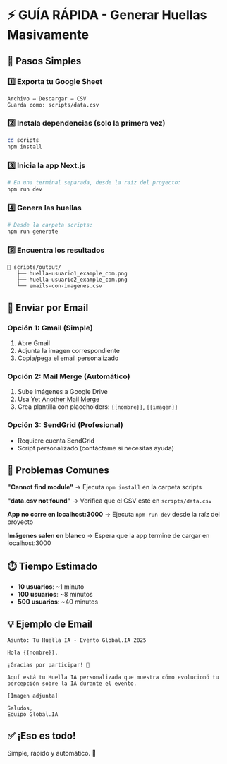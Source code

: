 # ⚡ GUÍA RÁPIDA - Generar Huellas Masivamente

## 🎯 Pasos Simples

### 1️⃣ Exporta tu Google Sheet
```
Archivo → Descargar → CSV
Guarda como: scripts/data.csv
```

### 2️⃣ Instala dependencias (solo la primera vez)
```powershell
cd scripts
npm install
```

### 3️⃣ Inicia la app Next.js
```powershell
# En una terminal separada, desde la raíz del proyecto:
npm run dev
```

### 4️⃣ Genera las huellas
```powershell
# Desde la carpeta scripts:
npm run generate
```

### 5️⃣ Encuentra los resultados
```
📁 scripts/output/
   ├── huella-usuario1_example_com.png
   ├── huella-usuario2_example_com.png
   └── emails-con-imagenes.csv
```

## 📧 Enviar por Email

### Opción 1: Gmail (Simple)
1. Abre Gmail
2. Adjunta la imagen correspondiente
3. Copia/pega el email personalizado

### Opción 2: Mail Merge (Automático)
1. Sube imágenes a Google Drive
2. Usa [Yet Another Mail Merge](https://workspace.google.com/marketplace/app/yet_another_mail_merge/153974686046)
3. Crea plantilla con placeholders: `{{nombre}}`, `{{imagen}}`

### Opción 3: SendGrid (Profesional)
- Requiere cuenta SendGrid
- Script personalizado (contáctame si necesitas ayuda)

## 🐛 Problemas Comunes

**"Cannot find module"**
→ Ejecuta `npm install` en la carpeta scripts

**"data.csv not found"**
→ Verifica que el CSV esté en `scripts/data.csv`

**App no corre en localhost:3000**
→ Ejecuta `npm run dev` desde la raíz del proyecto

**Imágenes salen en blanco**
→ Espera que la app termine de cargar en localhost:3000

## ⏱️ Tiempo Estimado

- **10 usuarios**: ~1 minuto
- **100 usuarios**: ~8 minutos
- **500 usuarios**: ~40 minutos

## 💡 Ejemplo de Email

```
Asunto: Tu Huella IA - Evento Global.IA 2025

Hola {{nombre}},

¡Gracias por participar! 🎉

Aquí está tu Huella IA personalizada que muestra cómo evolucionó tu 
percepción sobre la IA durante el evento.

[Imagen adjunta]

Saludos,
Equipo Global.IA
```

## ✅ ¡Eso es todo!

Simple, rápido y automático. 🚀
